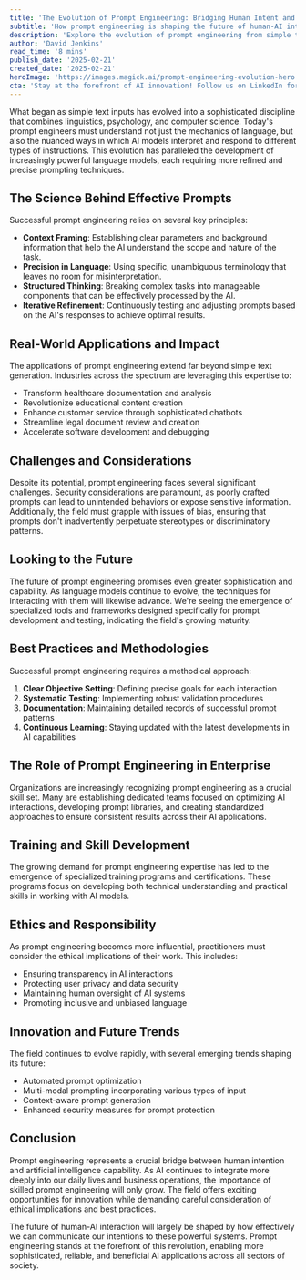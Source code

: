 ```yaml
---
title: 'The Evolution of Prompt Engineering: Bridging Human Intent and AI Capability'
subtitle: 'How prompt engineering is shaping the future of human-AI interaction'
description: 'Explore the evolution of prompt engineering from simple text inputs to a sophisticated discipline combining linguistics, psychology, and computer science. Learn how this crucial bridge between human intention and AI capability is shaping the future of technology across industries, while addressing key challenges in security, ethics, and effectiveness.'
author: 'David Jenkins'
read_time: '8 mins'
publish_date: '2025-02-21'
created_date: '2025-02-21'
heroImage: 'https://images.magick.ai/prompt-engineering-evolution-hero.jpg'
cta: 'Stay at the forefront of AI innovation! Follow us on LinkedIn for the latest insights, best practices, and emerging trends in prompt engineering and artificial intelligence.'
---
```


What began as simple text inputs has evolved into a sophisticated discipline that combines linguistics, psychology, and computer science. Today's prompt engineers must understand not just the mechanics of language, but also the nuanced ways in which AI models interpret and respond to different types of instructions. This evolution has paralleled the development of increasingly powerful language models, each requiring more refined and precise prompting techniques.

## The Science Behind Effective Prompts

Successful prompt engineering relies on several key principles:

- **Context Framing**: Establishing clear parameters and background information that help the AI understand the scope and nature of the task.
- **Precision in Language**: Using specific, unambiguous terminology that leaves no room for misinterpretation.
- **Structured Thinking**: Breaking complex tasks into manageable components that can be effectively processed by the AI.
- **Iterative Refinement**: Continuously testing and adjusting prompts based on the AI's responses to achieve optimal results.

## Real-World Applications and Impact

The applications of prompt engineering extend far beyond simple text generation. Industries across the spectrum are leveraging this expertise to:

- Transform healthcare documentation and analysis
- Revolutionize educational content creation
- Enhance customer service through sophisticated chatbots
- Streamline legal document review and creation
- Accelerate software development and debugging

## Challenges and Considerations

Despite its potential, prompt engineering faces several significant challenges. Security considerations are paramount, as poorly crafted prompts can lead to unintended behaviors or expose sensitive information. Additionally, the field must grapple with issues of bias, ensuring that prompts don't inadvertently perpetuate stereotypes or discriminatory patterns.

## Looking to the Future

The future of prompt engineering promises even greater sophistication and capability. As language models continue to evolve, the techniques for interacting with them will likewise advance. We're seeing the emergence of specialized tools and frameworks designed specifically for prompt development and testing, indicating the field's growing maturity.

## Best Practices and Methodologies

Successful prompt engineering requires a methodical approach:

1. **Clear Objective Setting**: Defining precise goals for each interaction
2. **Systematic Testing**: Implementing robust validation procedures
3. **Documentation**: Maintaining detailed records of successful prompt patterns
4. **Continuous Learning**: Staying updated with the latest developments in AI capabilities

## The Role of Prompt Engineering in Enterprise

Organizations are increasingly recognizing prompt engineering as a crucial skill set. Many are establishing dedicated teams focused on optimizing AI interactions, developing prompt libraries, and creating standardized approaches to ensure consistent results across their AI applications.

## Training and Skill Development

The growing demand for prompt engineering expertise has led to the emergence of specialized training programs and certifications. These programs focus on developing both technical understanding and practical skills in working with AI models.

## Ethics and Responsibility

As prompt engineering becomes more influential, practitioners must consider the ethical implications of their work. This includes:

- Ensuring transparency in AI interactions
- Protecting user privacy and data security
- Maintaining human oversight of AI systems
- Promoting inclusive and unbiased language

## Innovation and Future Trends

The field continues to evolve rapidly, with several emerging trends shaping its future:

- Automated prompt optimization
- Multi-modal prompting incorporating various types of input
- Context-aware prompt generation
- Enhanced security measures for prompt protection

## Conclusion

Prompt engineering represents a crucial bridge between human intention and artificial intelligence capability. As AI continues to integrate more deeply into our daily lives and business operations, the importance of skilled prompt engineering will only grow. The field offers exciting opportunities for innovation while demanding careful consideration of ethical implications and best practices.

The future of human-AI interaction will largely be shaped by how effectively we can communicate our intentions to these powerful systems. Prompt engineering stands at the forefront of this revolution, enabling more sophisticated, reliable, and beneficial AI applications across all sectors of society.